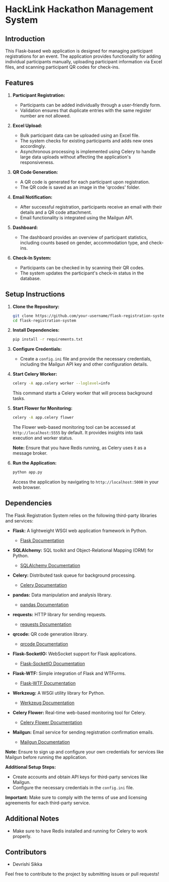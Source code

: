 # HackLink Hackathon Management System

## Introduction

This Flask-based web application is designed for managing participant registrations for an event. The application provides functionality for adding individual participants manually, uploading participant information via Excel files, and scanning participant QR codes for check-ins.

## Features

1. **Participant Registration:**
   - Participants can be added individually through a user-friendly form.
   - Validation ensures that duplicate entries with the same register number are not allowed.

2. **Excel Upload:**
   - Bulk participant data can be uploaded using an Excel file.
   - The system checks for existing participants and adds new ones accordingly.
   - Asynchronous processing is implemented using Celery to handle large data uploads without affecting the application's responsiveness.

3. **QR Code Generation:**
   - A QR code is generated for each participant upon registration.
   - The QR code is saved as an image in the 'qrcodes' folder.

4. **Email Notification:**
   - After successful registration, participants receive an email with their details and a QR code attachment.
   - Email functionality is integrated using the Mailgun API.

5. **Dashboard:**
   - The dashboard provides an overview of participant statistics, including counts based on gender, accommodation type, and check-ins.

6. **Check-In System:**
   - Participants can be checked in by scanning their QR codes.
   - The system updates the participant's check-in status in the database.

## Setup Instructions

1. **Clone the Repository:**
   ```bash
   git clone https://github.com/your-username/flask-registration-system.git
   cd flask-registration-system
   ```

2. **Install Dependencies:**
   ```bash
   pip install -r requirements.txt
   ```

3. **Configure Credentials:**
   - Create a `config.ini` file and provide the necessary credentials, including the Mailgun API key and other configuration details.

4. **Start Celery Worker:**
   ```bash
   celery -A app.celery worker --loglevel=info
   ```
   This command starts a Celery worker that will process background tasks.

5. **Start Flower for Monitoring:**
   ```bash
   celery -A app.celery flower
   ```
   The Flower web-based monitoring tool can be accessed at `http://localhost:5555` by default. It provides insights into task execution and worker status.

   **Note:** Ensure that you have Redis running, as Celery uses it as a message broker.

6. **Run the Application:**
   ```bash
   python app.py
   ```
   Access the application by navigating to `http://localhost:5000` in your web browser.

## Dependencies

The Flask Registration System relies on the following third-party libraries and services:

- **Flask:** A lightweight WSGI web application framework in Python.
  - [Flask Documentation](https://flask.palletsprojects.com/en/2.1.x/)

- **SQLAlchemy:** SQL toolkit and Object-Relational Mapping (ORM) for Python.
  - [SQLAlchemy Documentation](https://docs.sqlalchemy.org/en/20/)

- **Celery:** Distributed task queue for background processing.
  - [Celery Documentation](https://docs.celeryproject.org/en/stable/)

- **pandas:** Data manipulation and analysis library.
  - [pandas Documentation](https://pandas.pydata.org/pandas-docs/stable/)

- **requests:** HTTP library for sending requests.
  - [requests Documentation](https://docs.python-requests.org/en/latest/)

- **qrcode:** QR code generation library.
  - [qrcode Documentation](https://pypi.org/project/qrcode/)

- **Flask-SocketIO:** WebSocket support for Flask applications.
  - [Flask-SocketIO Documentation](https://flask-socketio.readthedocs.io/en/latest/)

- **Flask-WTF:** Simple integration of Flask and WTForms.
  - [Flask-WTF Documentation](https://flask-wtf.readthedocs.io/en/stable/)

- **Werkzeug:** A WSGI utility library for Python.
  - [Werkzeug Documentation](https://werkzeug.palletsprojects.com/en/3.1.x/)

- **Celery Flower:** Real-time web-based monitoring tool for Celery.
  - [Celery Flower Documentation](https://flower.readthedocs.io/en/latest/)

- **Mailgun:** Email service for sending registration confirmation emails.
  - [Mailgun Documentation](https://www.mailgun.com/)

**Note:** Ensure to sign up and configure your own credentials for services like Mailgun before running the application.

**Additional Setup Steps:**
- Create accounts and obtain API keys for third-party services like Mailgun.
- Configure the necessary credentials in the `config.ini` file.

**Important:** Make sure to comply with the terms of use and licensing agreements for each third-party service.



## Additional Notes

- Make sure to have Redis installed and running for Celery to work properly.

## Contributors

- Devrishi Sikka

Feel free to contribute to the project by submitting issues or pull requests!

